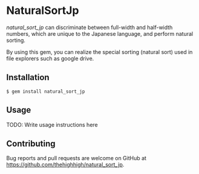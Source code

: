 # NaturalSortJp

*natural_sort_jp* can discriminate between full-width and half-width numbers, which are unique to the Japanese language, and perform natural sorting.

By using this gem, you can realize the special sorting (natural sort) used in file explorers such as google drive.

## Installation

`$ gem install natural_sort_jp`

## Usage

TODO: Write usage instructions here

## Contributing

Bug reports and pull requests are welcome on GitHub at https://github.com/thehighhigh/natural_sort_jp.
